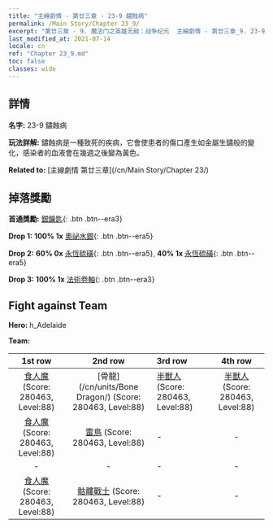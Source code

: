 ```yaml
---
title: "主線劇情 - 第廿三章 - 23-9 鏽蝕病"
permalink: /Main Story/Chapter 23_9/
excerpt: "第廿三章 - 9. 魔法门之英雄无敌：战争纪元  主線劇情 - 第廿三章_9. 23-9 鏽蝕病"
last_modified_at: 2021-07-14
locale: cn
ref: "Chapter 23_9.md"
toc: false
classes: wide
---
```


## 詳情

 **名字:** 23-9 鏽蝕病

 **玩法詳解:** 鏽蝕病是一種致死的疾病，它會使患者的傷口產生如金屬生鏽般的變化，感染者的血液會在幾週之後變為黃色。

 **Related to:** [主線劇情 第廿三章](/cn/Main Story/Chapter 23/)

## 掉落獎勵

 **首通獎勵:** [銀鑰匙](/cn/Items/con_693/){: .btn .btn--era3}

 **Drop 1:** **100% 1x** [奧祕水銀](/cn/Items/mat_77/){: .btn .btn--era5}

 **Drop 2:** **60% 0x** [永恆硫磺](/cn/Items/mat_71/){: .btn .btn--era5}, **40% 1x** [永恆硫磺](/cn/Items/mat_71/){: .btn .btn--era5}

 **Drop 3:** **100% 1x** [法術卷軸](/cn/Items/con_694/){: .btn .btn--era3}


## Fight against Team
 **Hero:** h_Adelaide

 **Team:**


  | 1st row | 2nd row | 3rd row | 4th row |
  |:----:|:----:|:----|:----:|
  | [食人魔](/cn/units/Ogre/) (Score: 280463, Level:88)  | [骨龍](/cn/units/Bone Dragon/) (Score: 280463, Level:88)  | [半獸人](/cn/units/Orc/) (Score: 280463, Level:88)  | [半獸人](/cn/units/Orc/) (Score: 280463, Level:88)  |
  | [食人魔](/cn/units/Ogre/) (Score: 280463, Level:88)  | [雷鳥](/cn/units/Roc/) (Score: 280463, Level:88)  | - | - |
  | - | - | - | - |
  | [食人魔](/cn/units/Ogre/) (Score: 280463, Level:88)  | [骷髏戰士](/cn/units/Skeleton/) (Score: 280463, Level:88)  | - | - |


